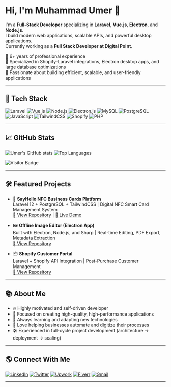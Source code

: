 # Hi, I'm Muhammad Umer 👋

I'm a **Full-Stack Developer** specializing in **Laravel**, **Vue.js**, **Electron**, and **Node.js**.  
I build modern web applications, scalable APIs, and powerful desktop applications.  
Currently working as a **Full Stack Developer at Digital Point**.

🌟 6+ years of professional experience  
🌟 Specialized in Shopify-Laravel integrations, Electron desktop apps, and large database optimizations  
🌟 Passionate about building efficient, scalable, and user-friendly applications

---

## 🚀 Tech Stack

![Laravel](https://img.shields.io/badge/-Laravel-FF2D20?style=flat-square&logo=laravel&logoColor=white)
![Vue.js](https://img.shields.io/badge/-Vue.js-4FC08D?style=flat-square&logo=vue.js&logoColor=white)
![Node.js](https://img.shields.io/badge/-Node.js-339933?style=flat-square&logo=node.js&logoColor=white)
![Electron.js](https://img.shields.io/badge/-Electron-47848F?style=flat-square&logo=Electron&logoColor=white)
![MySQL](https://img.shields.io/badge/-MySQL-4479A1?style=flat-square&logo=mysql&logoColor=white)
![PostgreSQL](https://img.shields.io/badge/-PostgreSQL-4169E1?style=flat-square&logo=postgresql&logoColor=white)
![JavaScript](https://img.shields.io/badge/-JavaScript-F7DF1E?style=flat-square&logo=javascript&logoColor=black)
![TailwindCSS](https://img.shields.io/badge/-TailwindCSS-38B2AC?style=flat-square&logo=tailwind-css&logoColor=white)
![Shopify](https://img.shields.io/badge/-Shopify-7AB55C?style=flat-square&logo=shopify&logoColor=white)
![PHP](https://img.shields.io/badge/-PHP-777BB4?style=flat-square&logo=php&logoColor=white)

---

## 📈 GitHub Stats

![Umer's GitHub stats](https://github-readme-stats.vercel.app/api?username=umerdev228&show_icons=true&theme=radical)
![Top Languages](https://github-readme-stats.vercel.app/api/top-langs/?username=umerdev228&layout=compact&theme=radical)

![Visitor Badge](https://visitor-badge.laobi.icu/badge?page_id=umerdev228.umerdev228)

---

## 🛠 Featured Projects

- 🎨 **SayHello NFC Business Cards Platform**  
  Laravel 12 + PostgreSQL + TailwindCSS | Digital NFC Smart Card Management System  
  [🔗 View Repository](https://github.com/umerdev228/sayhello) | [🔗 Live Demo](https://sayhello.example.com)

- 🖼️ **Offline Image Editor (Electron App)**  
  Built with Electron, Node.js, and Sharp | Real-time Editing, PDF Export, Metadata Extraction  
  [🔗 View Repository](https://github.com/umerdev228/image-editor)

- 📦 **Shopify Customer Portal**  
  Laravel + Shopify API Integration | Post-Purchase Customer Management  
  [🔗 View Repository](https://github.com/umerdev228/shopify-portal)

---

## 📚 About Me

- 🔥 Highly motivated and self-driven developer
- 🚀 Focused on creating high-quality, high-performance applications
- 🧠 Always learning and adapting new technologies
- 💬 Love helping businesses automate and digitize their processes
- 🛠️ Experienced in full-cycle project development (architecture → deployment → scaling)

---

## 🌎 Connect With Me

[![LinkedIn](https://img.shields.io/badge/-LinkedIn-0077B5?style=flat-square&logo=linkedin&logoColor=white)](https://linkedin.com/in/muhammad-umer-18b2b42b5/)
[![Twitter](https://img.shields.io/badge/-Twitter-1DA1F2?style=flat-square&logo=twitter&logoColor=white)](https://x.com/UmerDev228)
[![Upwork](https://img.shields.io/badge/-Upwork-6FDA44?style=flat-square&logo=upwork&logoColor=white)](https://www.upwork.com/freelancers/~01821b9705dd1d1efb)
[![Fiverr](https://img.shields.io/badge/-Fiverr-1DBF73?style=flat-square&logo=fiverr&logoColor=white)](https://www.fiverr.com/sellers/umer_dev)
[![Gmail](https://img.shields.io/badge/-Gmail-D14836?style=flat-square&logo=gmail&logoColor=white)](mailto:umerdev228@gmail.com)

---

